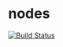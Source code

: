 # nodes
[![Build Status](https://www.travis-ci.com/aq0706/nodes.svg?branch=main)](https://travis-ci.org/github/aq0706/nodes)
